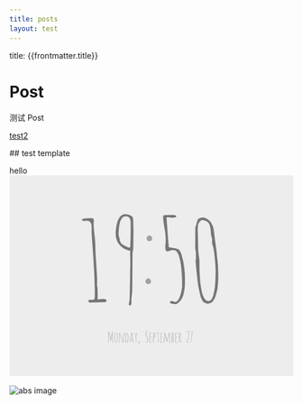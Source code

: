 ```yaml
---
title: posts
layout: test
---
```


title: {{frontmatter.title}}

# Post

测试 Post

[test2](./test2.md)

<v-test>
## test template
</v-test>

<!-- more -->

hello
![test image](./test.jpg)

![abs image](https://test.jpg)
